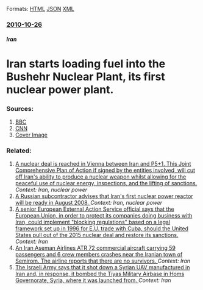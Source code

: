
Formats: [HTML](/news/2010/10/26/iran-starts-loading-fuel-into-the-bushehr-nuclear-plant-its-first-nuclear-power-plant.html)  [JSON](/news/2010/10/26/iran-starts-loading-fuel-into-the-bushehr-nuclear-plant-its-first-nuclear-power-plant.json)  [XML](/news/2010/10/26/iran-starts-loading-fuel-into-the-bushehr-nuclear-plant-its-first-nuclear-power-plant.xml)  

### [2010-10-26](/news/2010/10/26/index.md)

##### Iran
# Iran starts loading fuel into the Bushehr Nuclear Plant, its first nuclear power plant. 




### Sources:

1. [BBC](http://www.bbc.co.uk/news/world-middle-east-11625058)
2. [CNN](http://edition.cnn.com/2010/WORLD/meast/10/26/iran.nuclear.plant/index.html?eref=edition)
2. [Cover Image](http://www.bbc.co.uk/news/special/2015/newsspec_10857/bbc_news_logo.png?cb=1)

### Related:

1. [A nuclear deal is reached in Vienna between Iran and P5+1. This Joint Comprehensive Plan of Action if signed by the entities involved, will cut off Iran's ability to produce a nuclear weapon whilst allowing for the peaceful use of nuclear energy, inspections, and the lifting of sanctions. ](/news/2015/07/14/a-nuclear-deal-is-reached-in-vienna-between-iran-and-p5-1-this-joint-comprehensive-plan-of-action-if-signed-by-the-entities-involved-will.md) _Context: Iran, nuclear power_
2. [ A Russian subcontractor advises that Iran's first nuclear power reactor will be ready in August 2008. ](/news/2007/07/25/a-russian-subcontractor-advises-that-iran-s-first-nuclear-power-reactor-will-be-ready-in-august-2008.md) _Context: Iran, nuclear power_
3. [A senior European External Action Service official says that the European Union, in order to protect its companies doing business with Iran, could implement "blocking regulations" based on a legal framework set up in 1996 for E.U. trade with Cuba, should the United States pull out of the 2015 nuclear deal and restore its sanctions. ](/news/2018/02/8/a-senior-european-external-action-service-official-says-that-the-european-union-in-order-to-protect-its-companies-doing-business-with-iran.md) _Context: Iran_
4. [An Iran Aseman Airlines ATR 72 commercial aircraft carrying 59 passengers and 6 crew members crashes near the Iranian town of Semirom. The airline reports that there are no survivors. ](/news/2018/02/18/an-iran-aseman-airlines-atr-72-commercial-aircraft-carrying-59-passengers-and-6-crew-members-crashes-near-the-iranian-town-of-semirom-the-a.md) _Context: Iran_
5. [The Israeli Army says that it shot down a Syrian UAV manufactured in Iran and, in response, it bombed the Tiyas Military Airbase in Homs Governorate, Syria, where it was launched from. ](/news/2018/02/10/the-israeli-army-says-that-it-shot-down-a-syrian-uav-manufactured-in-iran-and-in-response-it-bombed-the-tiyas-military-airbase-in-homs-gov.md) _Context: Iran_
